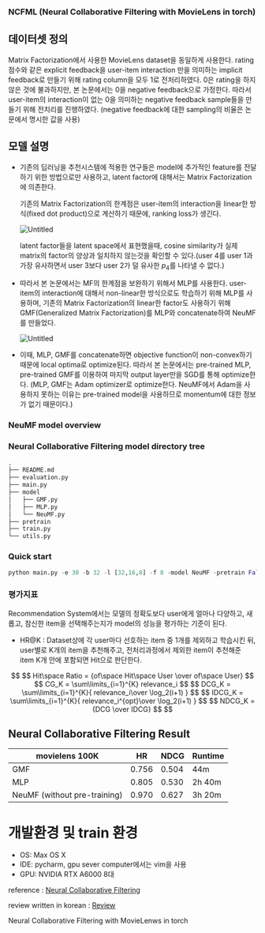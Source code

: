 ### NCFML (Neural Collaborative Filtering with MovieLens in torch)
## 데이터셋 정의

Matrix Factorization에서 사용한 MovieLens dataset을 동일하게 사용한다. rating 점수와 같은 explicit feedback을 user-item interaction 만을 의미하는 implicit feedback로 만들기 위해 rating column을 모두 1로 전처리하였다. 0은 rating을 하지 않은 것에 불과하지만, 본 논문에서는 0을 negative feedback으로 가정한다. 따라서 user-item의 interaction이 없는 0을 의미하는 negative feedback sample들을 만들기 위해 전치리를 진행하였다. (negative feedback에 대한 sampling의 비율은 논문에서 명시한 값을 사용)

## 모델 설명

- 기존의 딥러닝을 추천시스템에 적용한 연구들은 model에 추가적인 feature를 전달하기 위한 방법으로만 사용하고, latent factor에 대해서는 Matrix Factorization에 의존한다.

    기존의 Matrix Factorization의 한계점은 user-item의 interaction을 linear한 방식(fixed dot product)으로 계산하기 때문에, ranking loss가 생긴다.

    ![Untitled](1%E1%84%8B%E1%85%AF%E1%86%AF%205%E1%84%8B%E1%85%B5%E1%86%AF%20%E1%84%87%E1%85%A1%E1%86%AF%E1%84%91%E1%85%AD%20d6c2a10b0bd2467cb047a449160c5af6/Untitled%203.png)

     latent factor들을 latent space에서 표현했을때, cosine similarity가 실제 matrix의 factor의 양상과 일치하지 않는것을 확인할 수 있다.(user 4를 user 1과 가장 유사하면서 user 3보다 user 2가 덜 유사한 $p_4$를 나타낼 수 없다.)

- 따라서 본 논문에서는 MF의 한계점을 보완하기 위해서 MLP를 사용한다. user-item의 interaction에 대해서 non-linear한 방식으로도 학습하기 위해 MLP를 사용하며, 기존의 Matrix Factorization의 linear한 factor도 사용하기 위해 GMF(Generalized Matrix Factorization)를 MLP와 concatenate하여 NeuMF를 만들었다.

    ![Untitled](1%E1%84%8B%E1%85%AF%E1%86%AF%205%E1%84%8B%E1%85%B5%E1%86%AF%20%E1%84%87%E1%85%A1%E1%86%AF%E1%84%91%E1%85%AD%20d6c2a10b0bd2467cb047a449160c5af6/Untitled%204.png)

- 이때, MLP, GMF를 concatenate하면 objective function이 non-convex하기 때문에 local optima로 optimize된다. 따라서 본 논문에서는 pre-trained MLP, pre-trained GMF를 이용하여 마지막 output layer만을 SGD를 통해 optimize한다. (MLP, GMF는 Adam optimizer로 optimize한다. NeuMF에서 Adam을 사용하지 못하는 이유는 pre-trained model을 사용하므로 momentum에 대한 정보가 없기 때문이다.)

### NeuMF model overview



### Neural Collaborative Filtering model directory tree

```python
.
├── README.md
├── evaluation.py
├── main.py
├── model
│   ├── GMF.py
│   ├── MLP.py
│   └── NeuMF.py
├── pretrain
├── train.py
└── utils.py
```

### Quick start

```python
python main.py -e 30 -b 32 -l [32,16,8] -f 8 -model NeuMF -pretrain False -k 10
```

### 평가지표

Recommendation System에서는 모델의 정확도보다 user에게 얼마나 다양하고, 새롭고, 참신한 item을 선택해주는지가 model의 성능을 평가하는 기준이 된다.

- HR@K : Dataset상에 각 user마다 선호하는 item 중 1개를 제외하고 학습시킨 뒤, user별로 K개의 item을 추천해주고, 전처리과정에서 제외한 item이 추천해준 item K개 안에 포함되면 Hit으로 판단한다.
```math
    $$
    Hit\space Ratio = {of\space Hit\space User \over  of\space User}
    $$


$$
CG_K = \sum\limits_{i=1}^{K} relevance_i
$$

$$
DCG_K = \sum\limits_{i=1}^{K}{ relevance_i\over  \log_2(i+1)  }
$$

$$
IDCG_K = \sum\limits_{i=1}^{K}{ relevance_i^{opt}\over  \log_2(i+1)  }
$$

$$
NDCG_K = {DCG \over IDCG}
$$

```

## Neural Collaborative Filtering Result

| movielens 100K | HR | NDCG | Runtime |
| --- | --- | --- | --- |
| GMF | 0.756 | 0.504 | 44m |
| MLP | 0.805 | 0.530 | 2h 40m |
| NeuMF (without pre-training) | 0.970 | 0.627 | 3h 20m |

# 개발환경 및 train 환경

- OS: Max OS X
- IDE: pycharm, gpu sever computer에서는 vim을 사용
- GPU: NVIDIA RTX A6000 8대


reference : [Neural Collaborative Filtering](https://www.google.com/search?q=Neural+Collaborative+Filtering&oq=Neural+Collaborative+Filtering&aqs=chrome.0.69i59l3j69i60l3.650j0j9&sourceid=chrome&ie=UTF-8)

review written in korean : [Review](https://changhyeonnam.github.io/2021/12/28/Neural_Collaborative_Filtering.html)

Neural Collaborative Filtering with MovieLenws in torch
